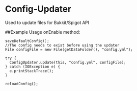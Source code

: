 # Config-Updater
Used to update files for Bukkit/Spigot API

##Example Usage
onEnable method:
```
saveDefaultConfig();
//The config needs to exist before using the updater
File configFile = new File(getDataFolder(), "config.yml");

try {
  ConfigUpdater.update(this, "config.yml", configFile);
} catch (IOException e) {
  e.printStackTrace();
}

reloadConfig();
```
